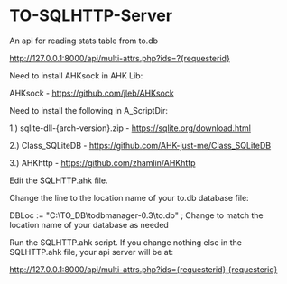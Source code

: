 # TO-SQLHTTP-Server
An api for reading stats table from to.db

http://127.0.0.1:8000/api/multi-attrs.php?ids=?{requesterid}

Need to install AHKsock in AHK Lib:
  
  AHKsock - https://github.com/jleb/AHKsock


Need to install the following in A_ScriptDir:
 
 1.) sqlite-dll-{arch-version}.zip - https://sqlite.org/download.html
 
 2.) Class_SQLiteDB - https://github.com/AHK-just-me/Class_SQLiteDB
 
 3.) AHKhttp - https://github.com/zhamlin/AHKhttp


Edit the SQLHTTP.ahk file.

  Change the line to the location name of your to.db database file:

DBLoc := "C:\TO_DB\todbmanager-0.3\to.db" ; Change to match the location name of your database as needed

Run the SQLHTTP.ahk script. If you change nothing else in the SQLHTTP.ahk file, your api server will be at:

http://127.0.0.1:8000/api/multi-attrs.php?ids={requesterid},{requesterid}

